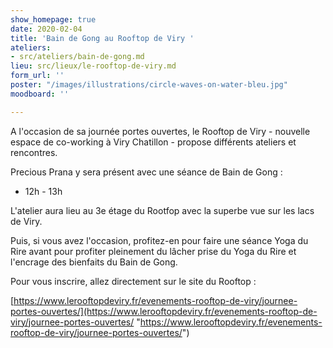 ```yaml
---
show_homepage: true
date: 2020-02-04
title: 'Bain de Gong au Rooftop de Viry '
ateliers:
- src/ateliers/bain-de-gong.md
lieu: src/lieux/le-rooftop-de-viry.md
form_url: ''
poster: "/images/illustrations/circle-waves-on-water-bleu.jpg"
moodboard: ''

---
```

A l'occasion de sa journée portes ouvertes, le Rooftop de Viry - nouvelle espace de co-working à Viry Chatillon - propose différents ateliers et rencontres.

Precious Prana y sera présent avec une séance de Bain de Gong  :

* 12h - 13h 

L'atelier aura lieu au 3e étage du Rootfop avec la superbe vue sur les lacs de Viry. 

Puis, si vous avez l'occasion, profitez-en pour faire une séance Yoga du Rire avant pour profiter pleinement du lâcher prise du Yoga du Rire et l'encrage des bienfaits du Bain de Gong. 

Pour vous inscrire, allez directement sur le site du Rooftop :

[https://www.lerooftopdeviry.fr/evenements-rooftop-de-viry/journee-portes-ouvertes/](https://www.lerooftopdeviry.fr/evenements-rooftop-de-viry/journee-portes-ouvertes/ "https://www.lerooftopdeviry.fr/evenements-rooftop-de-viry/journee-portes-ouvertes/")